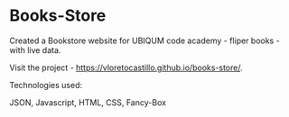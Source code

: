 # Books-Store


Created a Bookstore website for UBIQUM code academy - fliper books - with live data.

Visit the project - https://vloretocastillo.github.io/books-store/.

Technologies used:

JSON, Javascript, HTML, CSS, Fancy-Box
